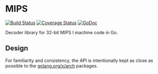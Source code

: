 # MIPS

[![Build Status](https://travis-ci.org/mewmew/mips.svg?branch=master)](https://travis-ci.org/mewmew/mips)
[![Coverage Status](https://coveralls.io/repos/github/mewmew/mips/badge.svg?branch=master)](https://coveralls.io/github/mewmew/mips?branch=master)
[![GoDoc](https://godoc.org/github.com/mewmew/mips?status.svg)](https://godoc.org/github.com/mewmew/mips)

Decoder library for 32-bit MIPS I machine code in Go.

## Design

For familiarity and consistency, the API is intentionally kept as close as possible to the [golang.org/x/arch](https://golang.org/x/arch) packages.
